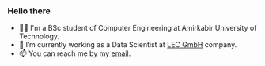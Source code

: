 ### Hello there

<!--
**zahrasalarian/zahrasalarian** is a ✨ _special_ ✨ repository because its `README.md` (this file) appears on your GitHub profile.

Here are some ideas to get you started:
- 👯 I’m looking to collaborate on ...
- 🤔 I’m looking for help with ...
- 💬 Ask me about ...
- 😄 Pronouns: ...
- ⚡ Fun fact: ...
-->

- 👩‍🎓 I'm a BSc student of Computer Engineering at Amirkabir University of Technology.
- 🌱 I’m currently working as a Data Scientist at [LEC GmbH](https://www.lec.at/?lang=en) company.
- 📫 You can reach me by my [email](mailto:zasalarian2000@gmail.com).
